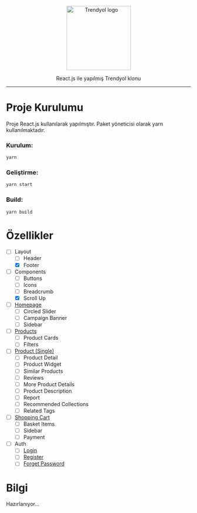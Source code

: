<p align="center">
    <img width="175" src="https://cdn.dsmcdn.com/web/logo/ty-logo.svg" alt="Trendyol logo">
</p>
<p align="center">
  React.js ile yapılmış Trendyol klonu
</p>

---

# Proje Kurulumu

Proje React.js kullanılarak yapılmıştır. Paket yöneticisi olarak yarn kullanılmaktadır.

### Kurulum:

```bash
yarn
```

### Geliştirme:

```bash
yarn start
```

### Build:

```bash
yarn build
```

# Özellikler

- [ ] Layout
  - [ ] Header
  - [x] Footer
- [ ] Components
  - [ ] Buttons
  - [ ] Icons
  - [ ] Breadcrumb
  - [x] Scroll Up
- [ ] [Homepage](https://trendyol-clone.netlify.app)
  - [ ] Circled Slider
  - [ ] Campaign Banner
  - [ ] Sidebar
- [ ] [Products](https://trendyol-clone.netlify.app/urunler)
  - [ ] Product Cards
  - [ ] Filters
- [ ] [Product (Single)](https://trendyol-clone.netlify.app/urun)
  - [ ] Product Detail
  - [ ] Product Widget
  - [ ] Similar Products
  - [ ] Reviews
  - [ ] More Product Details
  - [ ] Product Description
  - [ ] Report
  - [ ] Recommended Collections
  - [ ] Related Tags
- [ ] [Shopping Cart](https://trendyol-clone.netlify.app/sepet)
  - [ ] Basket Items
  - [ ] Sidebar
  - [ ] Payment
- [ ] Auth
  - [ ] [Login](https://trendyol-clone.netlify.app/giris)
  - [ ] [Register](https://trendyol-clone.netlify.app/uyelik)
  - [ ] [Forget Password](https://trendyol-clone.netlify.app/sifremiunuttum)

# Bilgi

Hazırlanıyor...

